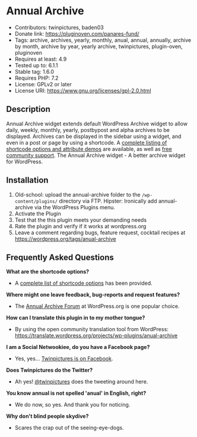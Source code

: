 Annual Archive
================

* Contributors: twinpictures, baden03
* Donate link: https://pluginoven.com/panares-fund/
* Tags: archive, archives, yearly, monthly, anual, annual, annually, archive by month, archive by year, yearly archive, twinpictures, plugin-oven, pluginoven
* Requires at least: 4.9
* Tested up to: 6.1.1
* Stable tag: 1.6.0
* Requires PHP: 7.2
* License: GPLv2 or later
* License URI: https://www.gnu.org/licenses/gpl-2.0.html

Description
-----------

Annual Archive widget extends default WordPress Archive widget to allow daily, weekly, monthly, yearly, postbypost and alpha archives to be displayed.  Archives can be displayed in the sidebar using a widget, and even in a post or page by using a shortcode. A <a href='https://plugins.twinpictures.de/plugins/annual-archive/documentation/'>complete listing of shortcode options and attribute demos</a> are available, as well as <a href='https://wordpress.org/tags/anual-archive'>free community support</a>. The Annual Archive widget - A better archive widget for WordPress.

Installation
------------

1. Old-school: upload the annual-archive folder to the `/wp-content/plugins/` directory via FTP.  Hipster: Ironically add annual-archive via the WordPress Plugins menu.
1. Activate the Plugin
1. Test that the this plugin meets your demanding needs
1. Rate the plugin and verify if it works at wordpress.org
1. Leave a comment regarding bugs, feature request, cocktail recipes at https://wordpress.org/tags/anual-archive

Frequently Asked Questions
--------------------------

<b>What are the shortcode options?</b>
* A <a href='https://plugins.twinpictures.de/plugins/annual-archive/documentation/'>complete list of shortcode options</a> has been provided.

<b>Where might one leave feedback, bug-reports and request features?</b>
* The <a href='https://wordpress.org/tags/anual-archive'>Annual Archive Forum</a> at WordPress.org is one popular choice.

<b>How can I translate this plugin in to my mother tongue?</b>
* By using the open community translation tool from WordPress: https://translate.wordpress.org/projects/wp-plugins/anual-archive

<b>I am a Social Netwookiee, do you have a Facebook page?</b>
* Yes, yes... <a href='https://www.facebook.com/twinpictures'>Twinpictures is on Facebook</a>.

<b>Does Twinpictures do the Twitter?</b>
* Ah yes! <a href='https://twitter.com/#!/twinpictures/'>@twinpictures</a> does the tweeting around here.

<b>You know annual is not spelled 'anual' in English, right?</b>
* We do now, so yes.  And thank you for noticing.

<b>Why don't blind people skydive?</b>
* Scares the crap out of the seeing-eye-dogs.
